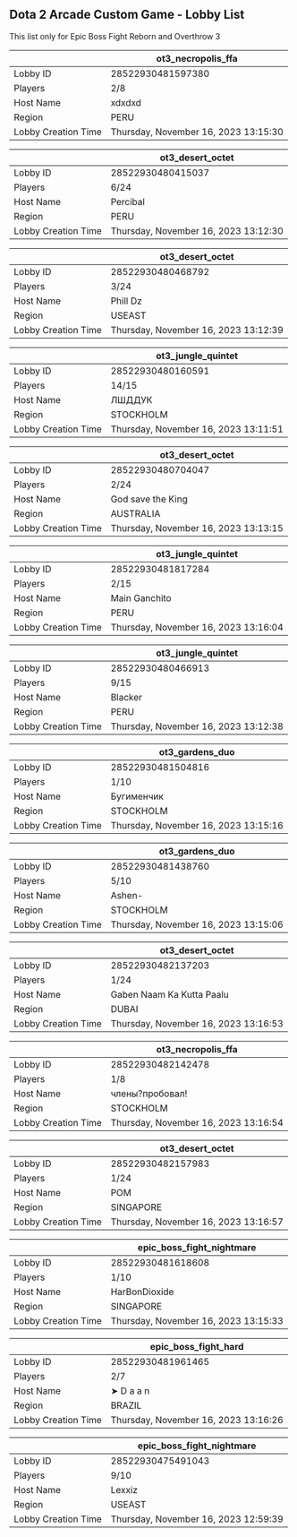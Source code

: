 ## Dota 2 Arcade Custom Game - Lobby List

This list only for Epic Boss Fight Reborn and Overthrow 3

|  | ot3_necropolis_ffa |
| ------ | ------ |
| Lobby ID | 28522930481597380 |
| Players | 2/8 |
| Host Name | xdxdxd |
| Region | PERU |
| Lobby Creation Time | Thursday, November 16, 2023 13:15:30 |


|  | ot3_desert_octet |
| ------ | ------ |
| Lobby ID | 28522930480415037 |
| Players | 6/24 |
| Host Name | Percibal |
| Region | PERU |
| Lobby Creation Time | Thursday, November 16, 2023 13:12:30 |


|  | ot3_desert_octet |
| ------ | ------ |
| Lobby ID | 28522930480468792 |
| Players | 3/24 |
| Host Name | Phill Dz |
| Region | USEAST |
| Lobby Creation Time | Thursday, November 16, 2023 13:12:39 |


|  | ot3_jungle_quintet |
| ------ | ------ |
| Lobby ID | 28522930480160591 |
| Players | 14/15 |
| Host Name | ЛШДДУК |
| Region | STOCKHOLM |
| Lobby Creation Time | Thursday, November 16, 2023 13:11:51 |


|  | ot3_desert_octet |
| ------ | ------ |
| Lobby ID | 28522930480704047 |
| Players | 2/24 |
| Host Name | God save the King |
| Region | AUSTRALIA |
| Lobby Creation Time | Thursday, November 16, 2023 13:13:15 |


|  | ot3_jungle_quintet |
| ------ | ------ |
| Lobby ID | 28522930481817284 |
| Players | 2/15 |
| Host Name | Main Ganchito |
| Region | PERU |
| Lobby Creation Time | Thursday, November 16, 2023 13:16:04 |


|  | ot3_jungle_quintet |
| ------ | ------ |
| Lobby ID | 28522930480466913 |
| Players | 9/15 |
| Host Name | Blacker |
| Region | PERU |
| Lobby Creation Time | Thursday, November 16, 2023 13:12:38 |


|  | ot3_gardens_duo |
| ------ | ------ |
| Lobby ID | 28522930481504816 |
| Players | 1/10 |
| Host Name | Бугименчик |
| Region | STOCKHOLM |
| Lobby Creation Time | Thursday, November 16, 2023 13:15:16 |


|  | ot3_gardens_duo |
| ------ | ------ |
| Lobby ID | 28522930481438760 |
| Players | 5/10 |
| Host Name | Ashen- |
| Region | STOCKHOLM |
| Lobby Creation Time | Thursday, November 16, 2023 13:15:06 |


|  | ot3_desert_octet |
| ------ | ------ |
| Lobby ID | 28522930482137203 |
| Players | 1/24 |
| Host Name | Gaben Naam Ka Kutta Paalu |
| Region | DUBAI |
| Lobby Creation Time | Thursday, November 16, 2023 13:16:53 |


|  | ot3_necropolis_ffa |
| ------ | ------ |
| Lobby ID | 28522930482142478 |
| Players | 1/8 |
| Host Name | члены?пробовал! |
| Region | STOCKHOLM |
| Lobby Creation Time | Thursday, November 16, 2023 13:16:54 |


|  | ot3_desert_octet |
| ------ | ------ |
| Lobby ID | 28522930482157983 |
| Players | 1/24 |
| Host Name | POM |
| Region | SINGAPORE |
| Lobby Creation Time | Thursday, November 16, 2023 13:16:57 |


|  | epic_boss_fight_nightmare |
| ------ | ------ |
| Lobby ID | 28522930481618608 |
| Players | 1/10 |
| Host Name | HarBonDioxide |
| Region | SINGAPORE |
| Lobby Creation Time | Thursday, November 16, 2023 13:15:33 |


|  | epic_boss_fight_hard |
| ------ | ------ |
| Lobby ID | 28522930481961465 |
| Players | 2/7 |
| Host Name | ➤ D a a n |
| Region | BRAZIL |
| Lobby Creation Time | Thursday, November 16, 2023 13:16:26 |


|  | epic_boss_fight_nightmare |
| ------ | ------ |
| Lobby ID | 28522930475491043 |
| Players | 9/10 |
| Host Name | Lexxiz |
| Region | USEAST |
| Lobby Creation Time | Thursday, November 16, 2023 12:59:39 |


